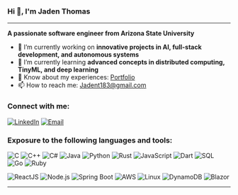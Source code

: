 
### Hi 👋, I'm Jaden Thomas

---   

 **A passionate software engineer from Arizona State University**




- 🚀 I’m currently working on **innovative projects in AI, full-stack development, and autonomous systems**  
- 🌱 I’m currently learning **advanced concepts in distributed computing, TinyML, and deep learning**  
- 📄 Know about my experiences: [Portfolio](https://jadent183.github.io/jadenthomas.github.io/)  
- 📫 How to reach me: [Jadent183@gmail.com](mailto:Jadent183@gmail.com)

### Connect with me:  
[![LinkedIn](https://img.shields.io/badge/-LinkedIn-blue?style=flat&logo=linkedin)](https://www.linkedin.com/in/jaden-thomas-1b1307187/)  [![Email](https://img.shields.io/badge/Email-red?style=flat&logo=gmail)](mailto:Jadent183@gmail.com)

### Exposure to the following languages and tools:  

![C](https://img.shields.io/badge/-C-A8B9CC?style=flat&logo=c&logoColor=white)  ![C++](https://img.shields.io/badge/-C++-00599C?style=flat&logo=c%2B%2B&logoColor=white)  ![C#](https://img.shields.io/badge/-C%23-239120?style=flat&logo=c-sharp&logoColor=white)  ![Java](https://img.shields.io/badge/-Java-007396?style=flat&logo=java&logoColor=white)  ![Python](https://img.shields.io/badge/-Python-3776AB?style=flat&logo=python&logoColor=white)  ![Rust](https://img.shields.io/badge/-Rust-000000?style=flat&logo=rust&logoColor=white)  ![JavaScript](https://img.shields.io/badge/-JavaScript-F7DF1E?style=flat&logo=javascript&logoColor=black)  ![Dart](https://img.shields.io/badge/-Dart-0175C2?style=flat&logo=dart&logoColor=white)  ![SQL](https://img.shields.io/badge/-SQL-4479A1?style=flat&logo=sql&logoColor=white)  ![Go](https://img.shields.io/badge/-Go-00ADD8?style=flat&logo=go&logoColor=white)  ![Ruby](https://img.shields.io/badge/-Ruby-CC342D?style=flat&logo=ruby&logoColor=white)

![ReactJS](https://img.shields.io/badge/-ReactJS-61DAFB?style=flat&logo=react&logoColor=black)  ![Node.js](https://img.shields.io/badge/-Node.js-339933?style=flat&logo=node.js&logoColor=white)  ![Spring Boot](https://img.shields.io/badge/-Spring%20Boot-6DB33F?style=flat&logo=spring&logoColor=white)  ![AWS](https://img.shields.io/badge/-AWS-232F3E?style=flat&logo=amazon-aws&logoColor=white)  ![Linux](https://img.shields.io/badge/-Linux-FCC624?style=flat&logo=linux&logoColor=black)  ![DynamoDB](https://img.shields.io/badge/-DynamoDB-4053D6?style=flat&logo=amazon-dynamodb&logoColor=white)  ![Blazor](https://img.shields.io/badge/-Blazor-512BD4?style=flat&logo=blazor&logoColor=white)

---
